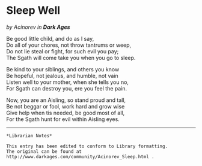 # Sleep Well

_by Acinorev in **Dark Ages**_

Be good little child, and do as I say,  
Do all of your chores, not throw tantrums or weep,  
Do not lie steal or fight, for such evil you pay;  
The Sgath will come take you when you go to sleep.

Be kind to your siblings, and others you know  
Be hopeful, not jealous, and humble, not vain  
Listen well to your mother, when she tells you no,  
For Sgath can destroy you, ere you feel the pain.

Now, you are an Aisling, so stand proud and tall,  
Be not beggar or fool, work hard and grow wise  
Give help when tis needed, be good most of all,  
For the Sgath hunt for evil within Aisling eyes.

***

```
*Librarian Notes*

This entry has been edited to conform to Library formatting.
The original can be found at http://www.darkages.com/community/Acinorev_Sleep.html .
```
